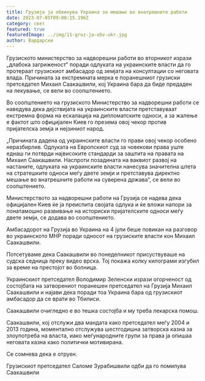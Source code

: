 ```yaml
---
title: Грузија ја обвинува Украина за мешање во внатрешните работи
date: 2023-07-05T09:00:15.196Z
category: свет
featured: true
featuredImage: ../img/11-gruz-ja-obv-ukr.jpg
author: Вардарски
---
```

Грузиското министерство за надворешни работи во вторникот изрази „длабока загриженост“ поради одлуката на украинските власти да го протераат грузискиот амбасадор од земјата на консултации со неговата влада. Причината за екстремната мерка е поранешниот грузиски претседател Михаил Саакашвили, кој Украина бара да биде предаден на лекување, се вели во соопштението.

Во соопштението на грузиското Министерство за надворешни работи се наведува дека дејствијата на украинските власти претставуваат екстремна форма на ескалација на дипломатските односи, а за жалење е фактот што официјален Киев го презема овој чекор против пријателска земја и нејзиниот народ.

„Причината дадена од украинските власти го прави овој чекор особено неразбирлив. Одлуката на Европскиот суд за човекови права уште еднаш ги потврди највисоките стандарди за заштита на правата на Михаил Саакашвили. Наспроти позадината на ваквиот развој на настаните, одлуката на украинските власти нанесува значителна штета на стратешките односи меѓу двете земји и претставува директно мешање во внатрешните работи на суверена држава“, се вели во соопштението.

Министерството за надворешни работи на Грузија се надева дека официјален Киев ќе ја преиспита својата одлука и ќе вложи напори за понатамошно развивање на историски пријателските односи меѓу двете земји, се додава во соопштението.

Амбасадорот на Грузија во Украина на 4 јули беше повикан на разговор во украинското МНР поради односот на грузиските власти кон Михаил Саакашвили.

Потсетуваме дека Саакашвили во понеделникот присуствуваше на судска седница преку видео врска. Тој покажа колку килограми изгубил за време на престојот во болница.

Украинскиот претседател Володимир Зеленски изрази огорченост од состојбата на затворениот поранешен претседател на Грузија Михаил Саакашвили и најави дека поради тоа Украина бара од грузискиот амбасадор да се врати во Тбилиси.

Саакашвили очигледно е во тешка состојба и му треба лекарска помош.

Саакашвили, кој отслужи два мандата како претседател меѓу 2004 и 2013 година, моментално отслужува шестгодишна затворска казна за злоупотреба на власта, иако меѓународните групи за права ја опишаа неговата казна како политички мотивирана.

Се сомнева дека е отруен.

Грузискиот претседател Саломе Зурабишвили одби да го помилува Саакашвили